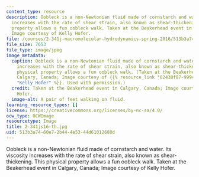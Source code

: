 ```yaml
---
content_type: resource
description: Oobleck is a non-Newtonian fluid made of cornstarch and water. Its viscosity
  increases with the rate of shear strain, also known as shear-thickening. This physical
  property allows a fun oobleck walk. Taken at the Beakerhead event in Calgary, Canada;
  Image courtesy of Kelly Hofer.
file: /courses/2-341j-macromolecular-hydrodynamics-spring-2016/513b3a7460e72b444e5344d61012688d_2-341js16-th.jpg
file_size: 7653
file_type: image/jpeg
image_metadata:
  caption: Oobleck is a non-Newtonian fluid made of cornstarch and water. Its viscosity
    increases with the rate of shear strain, also known as shear-thickening. This
    physical property allows a fun oobleck walk. (Taken at the Beakerhead event in
    Calgary, Canada; Image courtesy of {{% resource_link "82438f87-9994-4758-80a9-9bd322ac9fcc"
    "Kelly Hofer" %}}. Used with permission.)
  credit: Taken at the Beakerhead event in Calgary, Canada; Image courtesy of Kelly
    Hofer.
  image-alt: A pair of feet walking on fluid.
learning_resource_types: []
license: https://creativecommons.org/licenses/by-nc-sa/4.0/
ocw_type: OCWImage
resourcetype: Image
title: 2-341js16-th.jpg
uid: 513b3a74-60e7-2b44-4e53-44d61012688d
---
```

Oobleck is a non-Newtonian fluid made of cornstarch and water. Its viscosity increases with the rate of shear strain, also known as shear-thickening. This physical property allows a fun oobleck walk. Taken at the Beakerhead event in Calgary, Canada; Image courtesy of Kelly Hofer.
